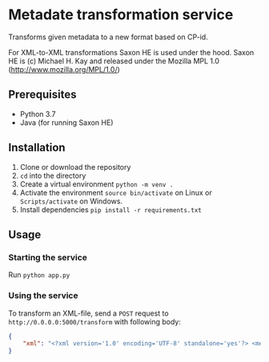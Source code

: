 # Metadate transformation service

Transforms given metadata to a new format based on CP-id.

For XML-to-XML transformations Saxon HE is used under the hood. Saxon HE is (c) Michael H. Kay and released under the Mozilla MPL 1.0 (http://www.mozilla.org/MPL/1.0/)

## Prerequisites

- Python 3.7
- Java (for running Saxon HE)

## Installation

1. Clone or download the repository
2. `cd` into the directory
3. Create a virtual environment `python -m venv .`
4. Activate the environment `source bin/activate` on Linux or `Scripts/activate` on Windows.
5. Install dependencies `pip install -r requirements.txt`

## Usage

### Starting the service

Run `python app.py`

### Using the service

To transform an XML-file, send a `POST` request to `http://0.0.0.0:5000/transform` with following body:

```json
{
    "xml": "<?xml version='1.0' encoding='UTF-8' standalone='yes'?> <metadataUpdatedEvent> <timestamp>2019-10-22T20:04:00.335+02:00</timestamp> <metadata> </metadata> </metadataUpdatedEvent>"
}

```
